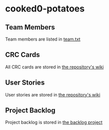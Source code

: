 # cooked0-potatoes

## Team Members

Team members are listed in [team.txt](/doc/team.txt)

## CRC Cards

All CRC cards are stored in [the repository's wiki](https://github.com/CMPUT301F24cooked0/cooked0-potatoes/wiki/CRC-Cards)

## User Stories

User stories are stored in [the repository's wiki](https://github.com/CMPUT301F24cooked0/cooked0-potatoes/wiki/User-Stories)

## Project Backlog

Project backlog is stored in [the backlog project](https://github.com/orgs/CMPUT301F24cooked0/projects/1)
